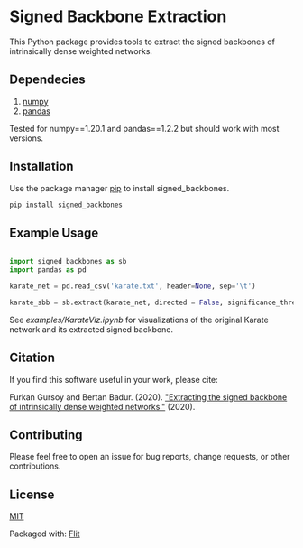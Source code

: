 # Signed Backbone Extraction

This Python package provides tools to extract the signed backbones of intrinsically dense weighted networks.

## Dependecies

1. [numpy](https://numpy.org/)
2. [pandas](https://pandas.pydata.org/)

Tested for numpy==1.20.1 and pandas==1.2.2 but should work with most versions.


## Installation

Use the package manager [pip](https://pip.pypa.io/en/stable/) to install signed_backbones.

```bash
pip install signed_backbones
```

## Example Usage

```python

import signed_backbones as sb
import pandas as pd

karate_net = pd.read_csv('karate.txt', header=None, sep='\t')

karate_sbb = sb.extract(karate_net, directed = False, significance_threshold = 2.576, vigor_threshold = (-0.1, 0.1))

```

See _examples/KarateViz.ipynb_ for visualizations of the original Karate network and its extracted signed backbone.

## Citation

If you find this software useful in your work, please cite:

Furkan Gursoy and Bertan Badur. (2020). ["Extracting the signed backbone of intrinsically dense weighted networks."](https://arxiv.org/abs/2012.05216) (2020).



## Contributing

Please feel free to open an issue for bug reports, change requests, or other contributions.


## License

[MIT](https://choosealicense.com/licenses/mit/)

Packaged with: [Flit](https://buildmedia.readthedocs.org/media/pdf/flit/latest/flit.pdf)

